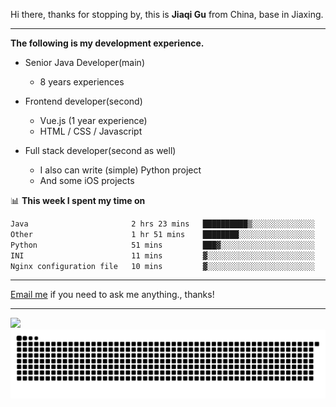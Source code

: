 Hi there, thanks for stopping by, this is **Jiaqi Gu** from China, base in Jiaxing.

---

**The following is my development experience.**

- Senior Java Developer(main)
  - 8 years experiences

- Frontend developer(second)
  - Vue.js (1 year experience)
  - HTML / CSS / Javascript
  
- Full stack developer(second as well)
  - I also can write (simple) Python project
  - And some iOS projects

📊 **This week I spent my time on**
<!--START_SECTION:waka-->

```txt
Java                       2 hrs 23 mins   ██████████▒░░░░░░░░░░░░░░   41.80 %
Other                      1 hr 51 mins    ████████░░░░░░░░░░░░░░░░░   32.44 %
Python                     51 mins         ███▓░░░░░░░░░░░░░░░░░░░░░   15.08 %
INI                        11 mins         ▓░░░░░░░░░░░░░░░░░░░░░░░░   03.24 %
Nginx configuration file   10 mins         ▓░░░░░░░░░░░░░░░░░░░░░░░░   03.19 %
```

<!--END_SECTION:waka-->

---

[Email me](mailto:htk2klwgr@mozmail.com?subject=Hiring_from_GitHub) if you need to ask me anything., thanks!

---

![]( https://visitor-badge.glitch.me/badge?page_id=githubgujiaqi)
![]( https://github.com/droid-Q/droid-Q/raw/output/github-contribution-grid-snake.svg#gh-dark-mode-only)
